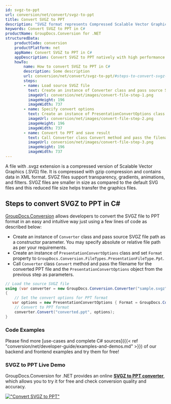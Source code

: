 ```yaml
---
id: svgz-to-ppt
url: conversion/net/convert/svgz-to-ppt
title: Convert SVGZ to PPT
description: "SVGZ format represents Compressed Scalable Vector Graphics File with .svgz extension. Learn how to convert SVGZ to PPT file programmatically in C# language using GroupDocs.Conversion for .NET library."
keywords: Convert SVGZ to PPT in C#
productName: GroupDocs.Conversion for .NET
structuredData:
    productCode: conversion
    productPlatform: net
    appName: Convert SVGZ to PPT in C#
    appDescription: Convert SVGZ to PPT natively with high performance using C# language and server side GroupDocs.Conversion for .NET APIs, without the use of any software like Microsoft or Open Office.
    howTo:
        name: How to convert SVGZ to PPT in C# 
        description: Some description
        url: conversion/net/convert/svgz-to-ppt/#steps-to-convert-svgz-to-ppt-in-c
        steps:
        - name: Load source SVGZ file 
          text: Create an instance of Converter class and pass source SVGZ file path as a constructor parameter. You may specify absolute or relative file path as per your requirements. 
          imageUrl: conversion/net/images/convert-file-step-1.png
          imageHeight: 196
          imageWidth: 737
        - name: Specify convert options 
          text: Create an instance of PresentationConvertOptions class.
          imageUrl: conversion/net/images/convert-file-step-2.png
          imageHeight: 196
          imageWidth: 737
        - name: Convert to PPT and save result 
          text: Call Converter class Convert method and pass the filename for the converted HTML file and the PresentationConvertOptions object from the previous step as parameters.
          imageUrl: conversion/net/images/convert-file-step-3.png
          imageHeight: 196
          imageWidth: 737
---
```


A file with .svgz extension is a compressed version of Scalable Vector Graphics (.SVG) file. It is compressed with gzip compression and contains data in XML format. SVGZ files support transparency, gradients, animations, and filters. SVGZ files are smaller in size as compared to the default SVG files and this reduced file size helps transfer the graphics files.

## Steps to convert SVGZ to PPT in C#

[GroupDocs.Conversion](https://products.groupdocs.com/conversion/net) allows developers to convert the SVGZ file to PPT format in an easy and intuitive way just using a few lines of code as described below:

* Create an instance of `Converter` class and pass source SVGZ file path as a constructor parameter. You may specify absolute or relative file path as per your requirements. 
* Create an instance of `PresentationConvertOptions` class and set `Format` property to `GroupDocs.Conversion.FileTypes.PresentationFileType.Ppt`.
* Call `Converter` class `Convert` method and pass the filename for the converted PPT file and the `PresentationConvertOptions` object from the previous step as parameters.

```csharp
// Load the source SVGZ file
using (var converter = new GroupDocs.Conversion.Converter("sample.svgz"))
{
    // Set the convert options for PPT format
   var options = new PresentationConvertOptions { Format = GroupDocs.Conversion.FileTypes.PresentationFileType.Ppt };
    // Convert to PPT format
    converter.Convert("converted.ppt", options);
}
```

### Code Examples

Please find more [use-cases and complete C# sources]({{< ref "conversion/net/developer-guide/examples-and-demos.md" >}}) of our backend and frontend examples and try them for free!

### SVGZ to PPT Live Demo

GroupDocs.Conversion for .NET provides an online [**SVGZ to PPT converter**](https://products.groupdocs.app/conversion/svgz-to-ppt), which allows you to try it for free and check conversion quality and accuracy.

[!["Convert SVGZ to PPT"](conversion/net/images/convert-to-ppt/convert-svgz-to-ppt.png)](https://products.groupdocs.app/conversion/svgz-to-ppt)